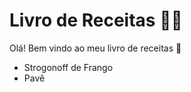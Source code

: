 # Livro de Receitas :man_cook:



Olá! Bem vindo ao meu livro de receitas :wave:

- Strogonoff de Frango
- Pavê